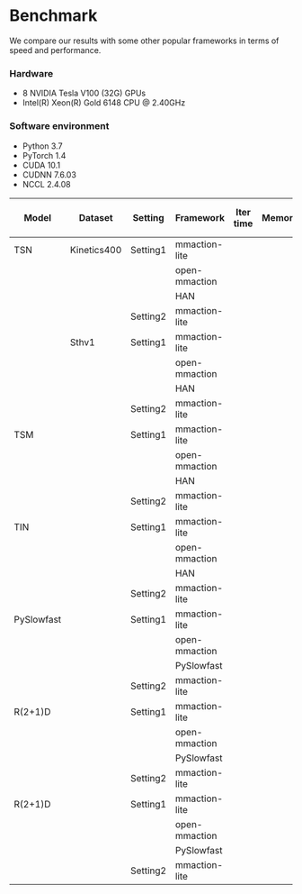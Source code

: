 # Benchmark

We compare our results with some other popular frameworks in terms of speed and performance.

### Hardware

- 8 NVIDIA Tesla V100 (32G) GPUs
- Intel(R) Xeon(R) Gold 6148 CPU @ 2.40GHz

### Software environment

- Python 3.7
- PyTorch 1.4
- CUDA 10.1
- CUDNN 7.6.03
- NCCL 2.4.08

| Model      | Dataset     | Setting  | Framework     | Iter time | Memory | ckpt & log |
| ---------- | ----------- | -------- | ------------- | --------- | ------ | ---------- |
| TSN        | Kinetics400 | Setting1 | mmaction-lite |           |        |            |
|            |             |          | open-mmaction |           |        |            |
|            |             |          | HAN           |           |        |            |
|            |             | Setting2 | mmaction-lite |           |        |            |
|            | Sthv1       | Setting1 | mmaction-lite |           |        |            |
|            |             |          | open-mmaction |           |        |            |
|            |             |          | HAN           |           |        |            |
|            |             | Setting2 | mmaction-lite |           |        |            |
| TSM        |             | Setting1 | mmaction-lite |           |        |            |
|            |             |          | open-mmaction |           |        |            |
|            |             |          | HAN           |           |        |            |
|            |             | Setting2 | mmaction-lite |           |        |            |
| TIN        |             | Setting1 | mmaction-lite |           |        |            |
|            |             |          | open-mmaction |           |        |            |
|            |             |          | HAN           |           |        |            |
|            |             | Setting2 | mmaction-lite |           |        |            |
| PySlowfast |             | Setting1 | mmaction-lite |           |        |            |
|            |             |          | open-mmaction |           |        |            |
|            |             |          | PySlowfast    |           |        |            |
|            |             | Setting2 | mmaction-lite |           |        |            |
| R(2+1)D    |             | Setting1 | mmaction-lite |           |        |            |
|            |             |          | open-mmaction |           |        |            |
|            |             |          | PySlowfast    |           |        |            |
|            |             | Setting2 | mmaction-lite |           |        |            |
| R(2+1)D    |             | Setting1 | mmaction-lite |           |        |            |
|            |             |          | open-mmaction |           |        |            |
|            |             |          | PySlowfast    |           |        |            |
|            |             | Setting2 | mmaction-lite |           |        |            |
